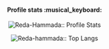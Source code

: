 <h4 align="center">Profile stats :musical_keyboard:</h4>
<p align="center"><img src="https://github-readme-stats.vercel.app/api?username=RedaHm&show_icons=true&theme=synthwave" alt="Reda-Hammada:: Profile Stats" /></p>

<p align="center"><img src="https://github-readme-stats.vercel.app/api/top-langs/?username=RedaHm&langs_count=10&theme=tokyonight&layout=compact" alt="Reda-hammada:: Top Langs" /></p>
